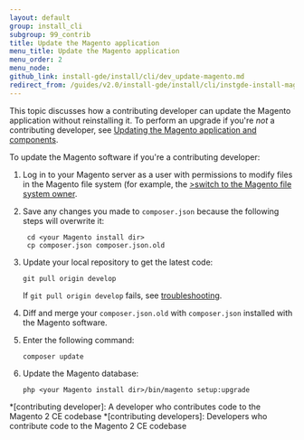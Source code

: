 ```yaml
---
layout: default
group: install_cli 
subgroup: 99_contrib
title: Update the Magento application
menu_title: Update the Magento application
menu_order: 2
menu_node: 
github_link: install-gde/install/cli/dev_update-magento.md
redirect_from: /guides/v2.0/install-gde/install/cli/instgde-install-magento-update-db
---
```


This topic discusses how a contributing developer can update the Magento application without reinstalling it. To perform an upgrade if you're *not* a contributing developer, see <a href="{{ site.gdeurl }}comp-mgr/bk-compman-upgrade-guide.html">Updating the Magento application and components</a>.

To update the Magento software if you're a contributing developer:

1.	Log in to your Magento server as a user with permissions to modify files in the Magento file system (for example, the <a href="{{ site.gdeurl }}install-gde/prereq/file-sys-perms-over.html">>switch to the Magento file system owner</a>.
3. Save any changes you made to `composer.json` because the following steps will overwrite it:

		cd <your Magento install dir>
		cp composer.json composer.json.old

3.	Update your local repository to get the latest code:
		
		git pull origin develop

	<div class="bs-callout bs-callout-info" id="info">
		<span class="glyphicon-class">
  			<p>If <code>git pull origin develop</code> fails, see <a href="{{ site.gdeurl }}install-gde/trouble/git/tshoot_git-pull-origin.html">troubleshooting</a>.</p> </span>
	</div>
				
3.	Diff and merge your `composer.json.old` with `composer.json` installed with the Magento software.
4.	Enter the following command:

		composer update

5.	Update the Magento database:

		php <your Magento install dir>/bin/magento setup:upgrade

<!-- ABBREVIATIONS -->

*[contributing developer]: A developer who contributes code to the Magento 2 CE codebase
*[contributing developers]: Developers who contribute code to the Magento 2 CE codebase